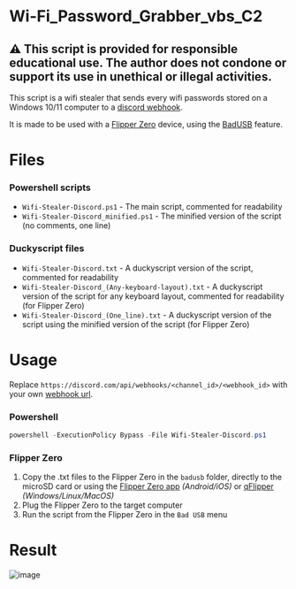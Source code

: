 # Wi-Fi_Password_Grabber_vbs_C2

## :warning: This script is provided for responsible educational use. The author does not condone or support its use in unethical or illegal activities.

This script is a wifi stealer that sends every wifi passwords stored on a Windows 10/11 computer to a [discord webhook](https://support.discord.com/hc/en-us/articles/228383668-Intro-to-Webhooks).

It is made to be used with a [Flipper Zero](https://flipperzero.one/) device, using the [BadUSB](https://docs.flipperzero.one/bad-usb) feature.

# Files
### Powershell scripts
- `Wifi-Stealer-Discord.ps1` - The main script, commented for readability
- `Wifi-Stealer-Discord_minified.ps1` - The minified version of the script (no comments, one line)
### Duckyscript files
- `Wifi-Stealer-Discord.txt` - A duckyscript version of the script, commented for readability
- `Wifi-Stealer-Discord_(Any-keyboard-layout).txt` - A duckyscript version of the script for any keyboard layout, commented for readability (for Flipper Zero)
- `Wifi-Stealer-Discord_(One_line).txt` - A duckyscript version of the script using the minified version of the script (for Flipper Zero)

# Usage
Replace `https://discord.com/api/webhooks/<channel_id>/<webhook_id>` with your own [webhook url](https://support.discord.com/hc/en-us/articles/228383668-Intro-to-Webhooks).
### Powershell
```powershell
powershell -ExecutionPolicy Bypass -File Wifi-Stealer-Discord.ps1
```
### Flipper Zero
1. Copy the .txt files to the Flipper Zero in the `badusb` folder, directly to the microSD card or using the [Flipper Zero app](https://docs.flipperzero.one/mobile-app) *(Android/iOS)* or [qFlipper](https://docs.flipperzero.one/qflipper) *(Windows/Linux/MacOS)*
2. Plug the Flipper Zero to the target computer
3. Run the script from the Flipper Zero in the `Bad USB` menu

# Result
![image](https://user-images.githubusercontent.com/54336210/251186081-3aa3261c-d14d-4ae1-a1ef-136f005d8705.png)
